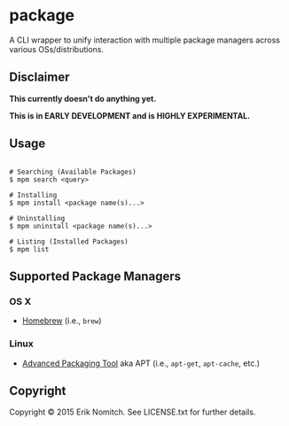 # package

A CLI wrapper to unify interaction with multiple package managers across various OSs/distributions.

## Disclaimer

**This currently doesn't do anything yet.**

**This is in EARLY DEVELOPMENT and is HIGHLY EXPERIMENTAL.**

## Usage

```Shell

# Searching (Available Packages)
$ mpm search <query>

# Installing
$ mpm install <package name(s)...>

# Uninstalling
$ mpm uninstall <package name(s)...>

# Listing (Installed Packages)
$ mpm list

```

## Supported Package Managers

### OS X
* [Homebrew](http://brew.sh/) (i.e., `brew`)

### Linux
* [Advanced Packaging Tool](https://wiki.debian.org/Apt) aka APT (i.e., `apt-get`, `apt-cache`, etc.)

## Copyright

Copyright &copy; 2015 Erik Nomitch. See LICENSE.txt for further details.


